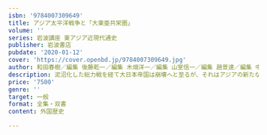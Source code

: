```yaml
---
isbn: '9784007309649'
title: アジア太平洋戦争と「大東亜共栄圏」
volume: ''
series: 岩波講座 東アジア近現代通史
publisher: 岩波書店
pubdate: '2020-01-12'
cover: 'https://cover.openbd.jp/9784007309649.jpg'
author: 和田春樹／編集 後藤乾一／編集 木畑洋一／編集 山室信一／編集 趙景達／編集 中野聡／編集 ほか
description: 泥沼化した総力戦を経て大日本帝国は崩壊へと至るが、それはアジアの新たな苦難の始まりでもあった。
price: '7500'
genre: ''
target: 一般
format: 全集・双書
content: 外国歴史

---
```

